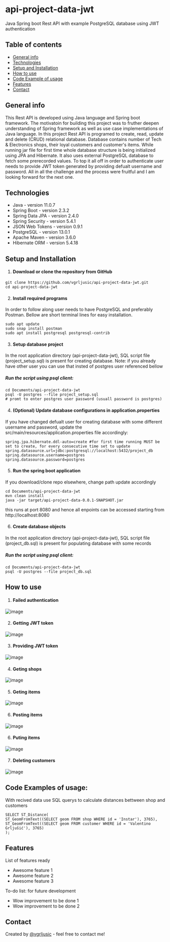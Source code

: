 # api-project-data-jwt
Java Spring boot Rest API with example PostgreSQL database using JWT authentication

## Table of contents
* [General info](#general-info)
* [Technologies](#technologies)
* [Setup and Installation](#setup-and-installation)
* [How to use](#how-to-use)
* [Code Example of usage](#code-examples-of-usage)
* [Features](#features)
* [Contact](#contact)

## General info
This Rest API is developed using Java language and Spring boot framework. The motivatoin for building this project was to fruther deepen understanding of Spring framework as well as use case implementations of Java language. In this project Rest API is programed to create, read, update and delete (CRUD) relational database. Database contains number of Tech & Electronics shops, their loyal customers and customer's items. While running jar file for first time whole database structure is being initialized using JPA and Hibernate. It also uses external PostgreSQL database to fetch some prerecorded values. To top it all off in order to authenticate user needs to provide JWT token generated by providing defualt username and password. All in all the challenge and the process were fruitful and I am looking forward for the next one.  

## Technologies
* Java - version 11.0.7
* Spring Boot - version 2.3.2
* Spring Data JPA - version 2.4.0
* Spring Security - version 5.4.1
* JSON Web Tokens - version 0.9.1
* PostgreSQL - version 13.0.1
* Apache Maven - version 3.6.0
* Hibernate ORM - version 5.4.18

## Setup and Installation

1. #### Download or clone the repository from GitHub

```
git clone https://github.com/vgrljusic/api-project-data-jwt.git
cd api-project-data-jwt
```

2. #### Install required programs

In order to follow along user needs to have PostgreSQL and preferably Postman. Bellow are short terminal lines for easy installation.
```
sudo apt update
sudo snap install postman
sudo apt install postgresql postgresql-contrib
```

3. #### Setup database project

In the root application directory (api-project-data-jwt), SQL script file (project_setup.sql) is present for creating database. Note: if you already have other user you can use that insted of postgres user referenced bellow

##### Run the script using psql client: 

```
cd Documents/api-project-data-jwt
psql -U postgres --file project_setup.sql
# promt to enter postgres user password (usuall password is postgres)
```

4. #### (Optional) Update database configurations in application.properties

If you have changed defualt user for creating database with some different username and password, update the src/main/resources/application.properties file accordingly:

```
spring.jpa.hibernate.ddl-auto=create #for first time running MUST be set to create, for every consecutive time set to update
spring.datasource.url=jdbc:postgresql://localhost:5432/project_db
spring.datasource.username=postgres
spring.datasource.password=postgres

```

5. #### Run the spring boot application

If you download/clone repo elsewhere, change path update accordingly

```
cd Documents/api-project-data-jwt
mvn clean install
java -jar target/api-project-data-0.0.1-SNAPSHOT.jar
```

this runs at port 8080 and hence all enpoints can be accessed starting from http://localhost:8080

6. #### Create database objects

In the root application directory (api-project-data-jwt), SQL script file (project_db.sql) is present for populating database with some records

##### Run the script using psql client: 

```
cd Documents/api-project-data-jwt
psql -U postgres --file project_db.sql
```

## How to use

1. #### Failed authentication

![image](https://user-images.githubusercontent.com/52451893/97893829-11416200-1d32-11eb-87d4-e3dcbca12951.png)

2. #### Getting JWT token

![image](https://user-images.githubusercontent.com/52451893/97894613-01764d80-1d33-11eb-979a-b7444896b520.png)

3. #### Providing JWT token

![image](https://user-images.githubusercontent.com/52451893/97894218-8d3baa00-1d32-11eb-9866-e7ee6956173a.png)

4. #### Geting shops

![image](https://user-images.githubusercontent.com/52451893/97894794-38e4fa00-1d33-11eb-9020-45788c2971fe.png)

5. #### Geting items

![image](https://user-images.githubusercontent.com/52451893/97894839-47cbac80-1d33-11eb-9351-f5b1f1806990.png)

6. #### Posting items

![image](https://user-images.githubusercontent.com/52451893/97894896-5d40d680-1d33-11eb-94ad-6c3d61e1f3a1.png)

6. #### Puting items

![image](https://user-images.githubusercontent.com/52451893/97894958-70ec3d00-1d33-11eb-9545-ca83d36dac3b.png)

7. #### Deleting customers

![image](https://user-images.githubusercontent.com/52451893/97895018-82cde000-1d33-11eb-99c5-a2cf86f7bb3c.png)

## Code Examples of usage:
With recived data use SQL querys to calculate distances bettween shop and customers

```
SELECT ST_Distance(
ST_GeomFromText((SELECT geom FROM shop WHERE id = 'Instar'), 3765),
ST_GeomFromText((SELECT geom FROM customer WHERE id = 'Valentino Grljušić'), 3765)
);
```

## Features
List of features ready 
* Awesome feature 1
* Awesome feature 2
* Awesome feature 3

To-do list: for future development
* Wow improvement to be done 1
* Wow improvement to be done 2

## Contact
Created by [@vgrljusic](https://www.linkedin.com/in/vgrljusic/) - feel free to contact me!
